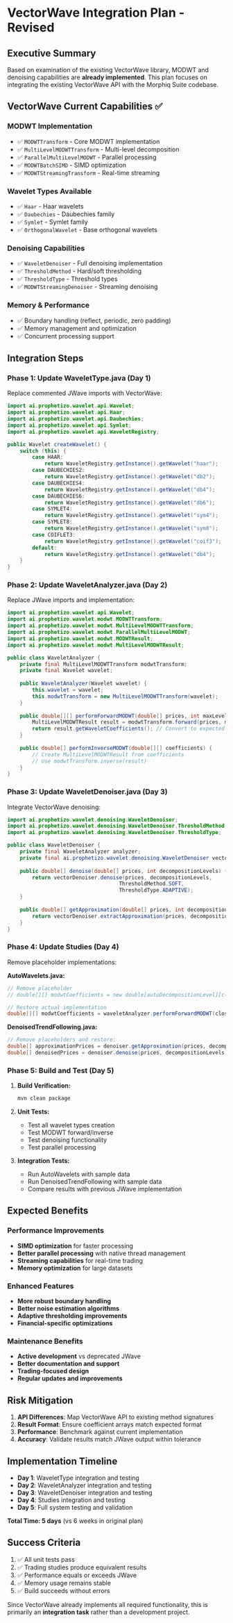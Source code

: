 # VectorWave Integration Plan - Revised

## Executive Summary

Based on examination of the existing VectorWave library, MODWT and denoising capabilities are **already implemented**. This plan focuses on integrating the existing VectorWave API with the Morphiq Suite codebase.

## VectorWave Current Capabilities ✅

### MODWT Implementation
- ✅ `MODWTTransform` - Core MODWT implementation
- ✅ `MultiLevelMODWTTransform` - Multi-level decomposition
- ✅ `ParallelMultiLevelMODWT` - Parallel processing
- ✅ `MODWTBatchSIMD` - SIMD optimization
- ✅ `MODWTStreamingTransform` - Real-time streaming

### Wavelet Types Available
- ✅ `Haar` - Haar wavelets
- ✅ `Daubechies` - Daubechies family
- ✅ `Symlet` - Symlet family
- ✅ `OrthogonalWavelet` - Base orthogonal wavelets

### Denoising Capabilities
- ✅ `WaveletDenoiser` - Full denoising implementation
- ✅ `ThresholdMethod` - Hard/soft thresholding
- ✅ `ThresholdType` - Threshold types
- ✅ `MODWTStreamingDenoiser` - Streaming denoising

### Memory & Performance
- ✅ Boundary handling (reflect, periodic, zero padding)
- ✅ Memory management and optimization
- ✅ Concurrent processing support

## Integration Steps

### Phase 1: Update WaveletType.java (Day 1)

Replace commented JWave imports with VectorWave:

```java
import ai.prophetizo.wavelet.api.Wavelet;
import ai.prophetizo.wavelet.api.Haar;
import ai.prophetizo.wavelet.api.Daubechies;
import ai.prophetizo.wavelet.api.Symlet;
import ai.prophetizo.wavelet.api.WaveletRegistry;

public Wavelet createWavelet() {
    switch (this) {
        case HAAR:
            return WaveletRegistry.getInstance().getWavelet("haar");
        case DAUBECHIES2:
            return WaveletRegistry.getInstance().getWavelet("db2");
        case DAUBECHIES4:
            return WaveletRegistry.getInstance().getWavelet("db4");
        case DAUBECHIES6:
            return WaveletRegistry.getInstance().getWavelet("db6");
        case SYMLET4:
            return WaveletRegistry.getInstance().getWavelet("sym4");
        case SYMLET8:
            return WaveletRegistry.getInstance().getWavelet("sym8");
        case COIFLET3:
            return WaveletRegistry.getInstance().getWavelet("coif3");
        default:
            return WaveletRegistry.getInstance().getWavelet("db4");
    }
}
```

### Phase 2: Update WaveletAnalyzer.java (Day 2)

Replace JWave imports and implementation:

```java
import ai.prophetizo.wavelet.api.Wavelet;
import ai.prophetizo.wavelet.modwt.MODWTTransform;
import ai.prophetizo.wavelet.modwt.MultiLevelMODWTTransform;
import ai.prophetizo.wavelet.modwt.ParallelMultiLevelMODWT;
import ai.prophetizo.wavelet.modwt.MODWTResult;
import ai.prophetizo.wavelet.modwt.MultiLevelMODWTResult;

public class WaveletAnalyzer {
    private final MultiLevelMODWTTransform modwtTransform;
    private final Wavelet wavelet;
    
    public WaveletAnalyzer(Wavelet wavelet) {
        this.wavelet = wavelet;
        this.modwtTransform = new MultiLevelMODWTTransform(wavelet);
    }
    
    public double[][] performForwardMODWT(double[] prices, int maxLevel) {
        MultiLevelMODWTResult result = modwtTransform.forward(prices, maxLevel);
        return result.getWaveletCoefficients(); // Convert to expected format
    }
    
    public double[] performInverseMODWT(double[][] coefficients) {
        // Create MultiLevelMODWTResult from coefficients
        // Use modwtTransform.inverse(result)
    }
}
```

### Phase 3: Update WaveletDenoiser.java (Day 3)

Integrate VectorWave denoising:

```java
import ai.prophetizo.wavelet.denoising.WaveletDenoiser;
import ai.prophetizo.wavelet.denoising.WaveletDenoiser.ThresholdMethod;
import ai.prophetizo.wavelet.denoising.WaveletDenoiser.ThresholdType;

public class WaveletDenoiser {
    private final WaveletAnalyzer analyzer;
    private final ai.prophetizo.wavelet.denoising.WaveletDenoiser vectorDenoiser;
    
    public double[] denoise(double[] prices, int decompositionLevels) {
        return vectorDenoiser.denoise(prices, decompositionLevels, 
                                    ThresholdMethod.SOFT, 
                                    ThresholdType.ADAPTIVE);
    }
    
    public double[] getApproximation(double[] prices, int decompositionLevels) {
        return vectorDenoiser.extractApproximation(prices, decompositionLevels);
    }
}
```

### Phase 4: Update Studies (Day 4)

Remove placeholder implementations:

**AutoWavelets.java:**
```java
// Remove placeholder
// double[][] modwtCoefficients = new double[autoDecompositionLevel][closingPrices.length];

// Restore actual implementation
double[][] modwtCoefficients = waveletAnalyzer.performForwardMODWT(closingPrices, autoDecompositionLevel);
```

**DenoisedTrendFollowing.java:**
```java
// Remove placeholders and restore:
double[] approximationPrices = denoiser.getApproximation(prices, decompositionLevels);
double[] denoisedPrices = denoiser.denoise(prices, decompositionLevels);
```

### Phase 5: Build and Test (Day 5)

1. **Build Verification:**
   ```bash
   mvn clean package
   ```

2. **Unit Tests:**
   - Test all wavelet types creation
   - Test MODWT forward/inverse
   - Test denoising functionality
   - Test parallel processing

3. **Integration Tests:**
   - Run AutoWavelets with sample data
   - Run DenoisedTrendFollowing with sample data
   - Compare results with previous JWave implementation

## Expected Benefits

### Performance Improvements
- **SIMD optimization** for faster processing
- **Better parallel processing** with native thread management
- **Streaming capabilities** for real-time trading
- **Memory optimization** for large datasets

### Enhanced Features
- **More robust boundary handling**
- **Better noise estimation algorithms**
- **Adaptive thresholding improvements**
- **Financial-specific optimizations**

### Maintenance Benefits
- **Active development** vs deprecated JWave
- **Better documentation and support**
- **Trading-focused design**
- **Regular updates and improvements**

## Risk Mitigation

1. **API Differences**: Map VectorWave API to existing method signatures
2. **Result Format**: Ensure coefficient arrays match expected format
3. **Performance**: Benchmark against current implementation
4. **Accuracy**: Validate results match JWave output within tolerance

## Implementation Timeline

- **Day 1**: WaveletType integration and testing
- **Day 2**: WaveletAnalyzer integration and testing  
- **Day 3**: WaveletDenoiser integration and testing
- **Day 4**: Studies integration and testing
- **Day 5**: Full system testing and validation

**Total Time: 5 days** (vs 6 weeks in original plan)

## Success Criteria

1. ✅ All unit tests pass
2. ✅ Trading studies produce equivalent results
3. ✅ Performance equals or exceeds JWave
4. ✅ Memory usage remains stable
5. ✅ Build succeeds without errors

Since VectorWave already implements all required functionality, this is primarily an **integration task** rather than a development project.
